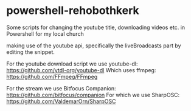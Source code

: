 # powershell-rehobothkerk
Some scripts for changing the youtube title, downloading videos etc. in Powershell for my local church

making use of the youtube api, specifically the liveBroadcasts part by editing the snippet.

For the youtube download script we use youtube-dl: https://github.com/ytdl-org/youtube-dl
Which uses ffmpeg: https://github.com/FFmpeg/FFmpeg

For the stream we use Bitfocus Companion: https://github.com/bitfocus/companion
For which we use SharpOSC: https://github.com/ValdemarOrn/SharpOSC 
